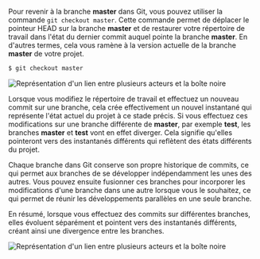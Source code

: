 Pour revenir à la branche **master** dans Git, vous pouvez utiliser la commande ```git checkout master```. Cette commande permet de déplacer le pointeur HEAD sur la branche **master** et de restaurer votre répertoire de travail dans l'état du dernier commit auquel pointe la branche **master**. En d'autres termes, cela vous ramène à la version actuelle de la branche **master** de votre projet.

```bash
$ git checkout master
```

![Représentation d'un lien entre plusieurs acteurs et la boîte noire](branche-4-image-à-remplacer)

Lorsque vous modifiez le répertoire de travail et effectuez un nouveau commit sur une branche, cela crée effectivement un nouvel instantané qui représente l'état actuel du projet à ce stade précis. Si vous effectuez ces modifications sur une branche différente de **master**, par exemple **test**, les branches **master** et **test** vont en effet diverger. Cela signifie qu'elles pointeront vers des instantanés différents qui reflètent des états différents du projet.

Chaque branche dans Git conserve son propre historique de commits, ce qui permet aux branches de se développer indépendamment les unes des autres. Vous pouvez ensuite fusionner ces branches pour incorporer les modifications d'une branche dans une autre lorsque vous le souhaitez, ce qui permet de réunir les développements parallèles en une seule branche.

En résumé, lorsque vous effectuez des commits sur différentes branches, elles évoluent séparément et pointent vers des instantanés différents, créant ainsi une divergence entre les branches.

![Représentation d'un lien entre plusieurs acteurs et la boîte noire](branche-5-image-à-remplacer)
